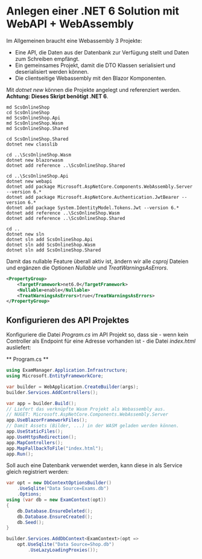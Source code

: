 # Anlegen einer .NET 6 Solution mit WebAPI + WebAssembly

Im Allgemeinen braucht eine Webassembly 3 Projekte:
- Eine API, die Daten aus der Datenbank zur Verfügung stellt und Daten zum Schreiben empfängt.
- Ein gemeinsames Projekt, damit die DTO Klassen serialisiert und deserialisiert werden können.
- Die clientseitige Webassembly mit den Blazor Komponenten.

Mit *dotnet new* können die Projekte angelegt und referenziert werden. **Achtung: Dieses
Skript benötigt .NET 6**.

```text
md ScsOnlineShop
cd ScsOnlineShop
md ScsOnlineShop.Api
md ScsOnlineShop.Wasm
md ScsOnlineShop.Shared

cd ScsOnlineShop.Shared
dotnet new classlib

cd ..\ScsOnlineShop.Wasm
dotnet new blazorwasm
dotnet add reference ..\ScsOnlineShop.Shared

cd ..\ScsOnlineShop.Api
dotnet new webapi
dotnet add package Microsoft.AspNetCore.Components.WebAssembly.Server --version 6.*
dotnet add package Microsoft.AspNetCore.Authentication.JwtBearer --version 6.*
dotnet add package System.IdentityModel.Tokens.Jwt --version 6.*
dotnet add reference ..\ScsOnlineShop.Wasm
dotnet add reference ..\ScsOnlineShop.Shared

cd ..
dotnet new sln
dotnet sln add ScsOnlineShop.Api
dotnet sln add ScsOnlineShop.Wasm
dotnet sln add ScsOnlineShop.Shared
```
Damit das nullable Feature überall aktiv ist, ändern wir alle *csproj* Dateien und ergänzen die
Optionen *Nullable* und *TreatWarningsAsErrors*.

```xml
<PropertyGroup>
    <TargetFramework>net6.0</TargetFramework>
    <Nullable>enable</Nullable>
    <TreatWarningsAsErrors>true</TreatWarningsAsErrors>
</PropertyGroup>
```

## Konfigurieren des API Projektes

Konfiguriere die Datei *Program.cs* im API Projekt so, dass sie - wenn kein Controller
als Endpoint für eine Adresse vorhanden ist - die Datei *index.html* ausliefert:

** Program.cs **
```c#
using ExamManager.Application.Infrastructure;
using Microsoft.EntityFrameworkCore;

var builder = WebApplication.CreateBuilder(args);
builder.Services.AddControllers();

var app = builder.Build();
// Liefert das verknüpfte Wasm Projekt als Webassembly aus.
// NUGET: Microsoft.AspNetCore.Components.WebAssembly.Server
app.UseBlazorFrameworkFiles();
// Damit Assets (Bilder, ...) in der WASM geladen werden können.
app.UseStaticFiles();
app.UseHttpsRedirection();
app.MapControllers();
app.MapFallbackToFile("index.html");
app.Run();
```

Soll auch eine Datenbank verwendet werden, kann diese in als Service gleich registriert
werden:

```c#
var opt = new DbContextOptionsBuilder()
    .UseSqlite("Data Source=Exams.db")
    .Options;
using (var db = new ExamContext(opt))
{
    db.Database.EnsureDeleted();
    db.Database.EnsureCreated();
    db.Seed();
}

builder.Services.AddDbContext<ExamContext>(opt =>
    opt.UseSqlite("Data Source=Shop.db")
        .UseLazyLoadingProxies());
```